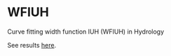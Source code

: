 # WFIUH

Curve fitting width function IUH (WFIUH) in Hydrology

See results [here](https://drive.liblaf.top/share/WFIUH/).
